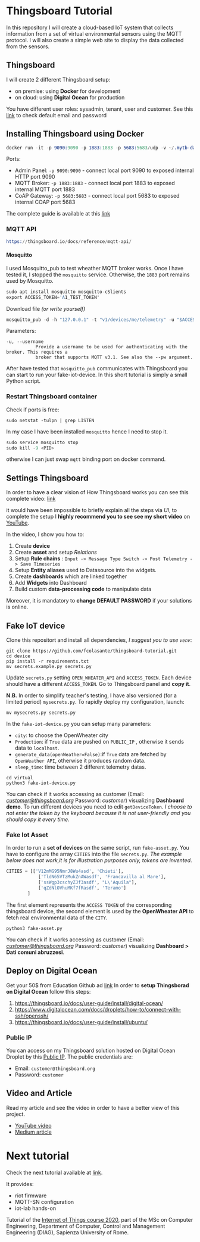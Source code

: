 # Thingsboard Tutorial
In this repository I will create a cloud-based IoT system that collects information from a set of virtual environmental sensors using the MQTT protocol. I will also create a simple web site to display the data collected from the sensors.

## Thingsboard
I will create 2 different Thingsboard setup:
- on premise: using **Docker** for development
- on cloud: using **Digital Ocean** for production

You have different user roles: sysadmin, tenant, user and customer. See this [link](https://thingsboard.io/docs/samples/demo-account/) to check default email and password

## Installing Thingsboard using Docker
```s
docker run -it -p 9090:9090 -p 1883:1883 -p 5683:5683/udp -v ~/.mytb-data:/data -v ~/.mytb-logs:/var/log/thingsboard --name mytb --restart always thingsboard/tb-postgres
```

Ports:
- Admin Panel: `-p 9090:9090` - connect local port 9090 to exposed internal HTTP port 9090
- MQTT Broker: `-p 1883:1883` - connect local port 1883 to exposed internal MQTT port 1883
- CoAP Gateway: `-p 5683:5683` - connect local port 5683 to exposed internal COAP port 5683

The complete guide is available at this [link](https://thingsboard.io/docs/user-guide/install/docker/)

### MQTT API

```s
https://thingsboard.io/docs/reference/mqtt-api/
```

#### Mosquitto
I used Mosquitto_pub to test wheather MQTT broker works. Once I have tested it, I stopped the `mosquitto` service. Otherwise, the `1883` port remains used by Mosquitto. 

```s
sudo apt install mosquitto mosquitto-cSlients
export ACCESS_TOKEN='A1_TEST_TOKEN'
```
Download file *(or write yourself)*
```s
mosquitto_pub -d -h "127.0.0.1" -t "v1/devices/me/telemetry" -u "$ACCESS_TOKEN" -f "telemetry-data-as-object.json"
```

Parameters:
```
-u, --username
           Provide a username to be used for authenticating with the broker. This requires a
           broker that supports MQTT v3.1. See also the --pw argument.
```

After have tested that `mosquitto_pub` communicates with Thingsboard you can start to run your fake-iot-device. In this short tutorial is simply a small Python script.


### Restart Thingsboard container
Check if ports is free:
```
sudo netstat -tulpn | grep LISTEN
```
In my case I have been installed `mosquitto` hence I need to stop it.
```s
sudo service mosquitto stop
sudo kill -9 <PID>
```
otherwise I can just swap `mqtt` binding port on docker command.


## Settings Thingsboard
In order to have a clear vision of How Thingsboard works you can see this complete video: [link](https://thingsboard.io/docs/getting-started-guides/helloworld/#video-tutorial)

it would have been impossible to briefly explain all the steps via *UI*, to complete the setup I **highly recommend you to see see my short video** on [YouTube](https://youtu.be/jm8vQPPjoS0).

In the video, I show you how to:
1. Create **device**
2. Create **asset** and setup *Relations*
3. Setup **Rule chains** : `Input -> Message Type Switch -> Post Telemetry -> Save Timeseries`
4. Setup **Entity aliases** used to Datasource into the widgets. 
5. Create **dashboards** which are linked together
6. Add **Widgets** into Dashboard
7. Build custom **data-processing code** to manipulate data

Moreover, it is mandatory to **change DEFAULT PASSWORD** if your solutions is online.

## Fake IoT device
Clone this repositort and install all dependencies, *I suggest you to use `venv`*:
```
git clone https://github.com/fcolasante/thingsboard-tutorial.git
cd device
pip install -r requirements.txt
mv secrets.example.py secrets.py
```
Update `secrets.py` setting `OPEN_WHEATER_API` and `ACCESS_TOKEN`. Each device should have a different `ACCESS_TOKEN`.
Go to Thingsboard panel and **copy it**. 

**N.B.** In order to simplify teacher's testing, I have  also versioned (for  a limited period) `mysecrets.py`. To rapidly deploy my configuration, launch:
```shell
mv mysecrets.py secrets.py
```
In the `fake-iot-device.py` you can setup many parameters:
- `city`: to choose the OpenWheater city
- `Production`: if `True` data are pushed on `PUBLIC_IP` , otherwise it sends data to `localhost`.
- `generate_data(openWeather=False)`:if `True` data are fetched by `OpenWeather API`, otherwise it produces 
random data.
- `sleep_time`: time between 2 different telemetry datas.

```shell
cd virtual
python3 fake-iot-device.py
```
You can check if it works accessing as customer (Email: *customer@thingsboard.org* Password: *customer*) visualizing **Dashboard demo**.
To run different devices you need to edit `getDeviceToken`.
*I choose to not enter the token by the keyboard because it is not user-friendly and you should copy it every time.*

### Fake Iot Asset
In order to run a **set of devices** on the same script, run `fake-asset.py`. You have to configure the array `CITIES` into the file `secrets.py`. *The example below does not work,it is for illustration purposes only, tokens are invented*.

```python
CITIES = [['V12mMG95NmrJ8Wu4asd', 'Chieti'],
            ['TldN65VTzMukZnAWasdf', 'Francavilla al Mare'],
            ['ssWgp3cschyZJf3asdf', "L\'Aquila"],
            ['qZdNlOVhuMKf7fRasdf', 'Teramo']
        ]
```
The first element represents the `ACCESS TOKEN` of the corresponding thingsboard device, the second element is used by the **OpenWheater API** to fetch real environmental data of the `CITY`.
```shell
python3 fake-asset.py
```
You can check if it works accessing as customer (Email: *customer@thingsboard.org* Password: *customer*) visualizing **Dashboard > Dati comuni abruzzesi**.

## Deploy on Digital Ocean
Get your 50$ from Education Github ad [link](https://education.github.com/pack/offers#digitalocean)
In order to **setup Thingsborad on Digital Ocean** follow this steps:

1. https://thingsboard.io/docs/user-guide/install/digital-ocean/
2. https://www.digitalocean.com/docs/droplets/how-to/connect-with-ssh/openssh/
3. https://thingsboard.io/docs/user-guide/install/ubuntu/

### Public IP
You can access on my Thingsboard solution hosted on Digital Ocean Droplet by this [Public IP](http://64.227.26.128:8080). The public credentials are: 
- Email: `customer@thingsboard.org`
- Password: `customer`

## Video and Article
Read my article and see the video in order to have a better view of this project.
- [YouTube video](https://youtu.be/jm8vQPPjoS0)
- [Medium article](https://medium.com/@colasante.francesco/how-to-setup-an-iot-system-using-thingsboard-b705c9189e37)


# Next tutorial

Check the next tutorial available at [link](RIOT.md).

It provides:
- riot firmware
- MQTT-SN configuration
- iot-lab hands-on

Tutorial of the [Internet of Things course 2020](http://ichatz.me/Site/InternetOfThings2020), part of the MSc on Computer Engineering, Department of Computer, Control and Management Engineering (DIAG), Sapienza University of Rome.
